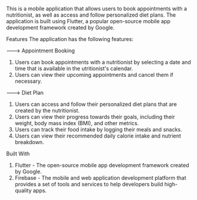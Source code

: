 This is a mobile application that allows users to book appointments with a nutritionist, as well as access and follow personalized diet plans. The application is built using Flutter, a popular open-source mobile app development framework created by Google.

Features
The application has the following features:

---> Appointment Booking
1. Users can book appointments with a nutritionist by selecting a date and time that is available in the utritionist's calendar.
2. Users can view their upcoming appointments and cancel them if necessary.

---> Diet Plan
1. Users can access and follow their personalized diet plans that are created by the nutritionist.
2. Users can view their progress towards their goals, including their weight, body mass index (BMI), and other metrics.
3. Users can track their food intake by logging their meals and snacks.
4. Users can view their recommended daily calorie intake and nutrient breakdown.


Built With
1. Flutter - The open-source mobile app development framework created by Google.
2. Firebase - The mobile and web application development platform that provides a set of tools and services to help developers build high-quality apps.